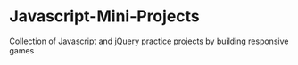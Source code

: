 # Javascript-Mini-Projects

Collection of Javascript and jQuery practice projects by building responsive games
